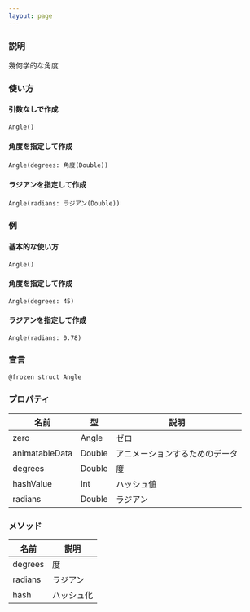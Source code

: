 ```yaml
---
layout: page
---
```


### 説明

幾何学的な角度

### 使い方

#### 引数なしで作成

    Angle()

#### 角度を指定して作成

    Angle(degrees: 角度(Double))

#### ラジアンを指定して作成

    Angle(radians: ラジアン(Double))

### 例

#### 基本的な使い方

    Angle()

#### 角度を指定して作成

    Angle(degrees: 45)

#### ラジアンを指定して作成

    Angle(radians: 0.78)

### 宣言

    @frozen struct Angle

### プロパティ

| 名前             | 型      | 説明              |
| -------------- | ------ | --------------- |
| zero           | Angle  | ゼロ              |
| animatableData | Double | アニメーションするためのデータ |
| degrees        | Double | 度               |
| hashValue      | Int    | ハッシュ値           |
| radians        | Double | ラジアン            |

### メソッド

| 名前      | 説明    |
| ------- | ----- |
| degrees | 度     |
| radians | ラジアン  |
| hash    | ハッシュ化 |

